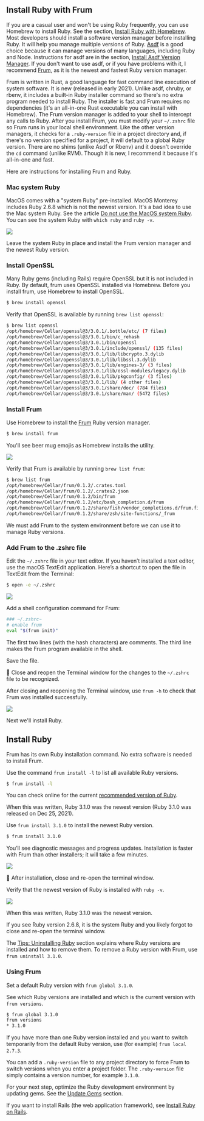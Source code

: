 ## Install Ruby with Frum

If you are a casual user and won't be using Ruby frequently, you can use Homebrew to install Ruby. See the section, [Install Ruby with Homebrew](/ruby/13.html). Most developers should install a software version manager before installing Ruby. It will help you manage multiple versions of Ruby. [Asdf](https://asdf-vm.com/) is a good choice because it can manage versions of many languages, including Ruby and Node. Instructions for asdf are in the section, [Install Asdf Version Manager](/ruby/5.html). If you don't want to use asdf, or if you have problems with it, I recommend [Frum](https://github.com/TaKO8Ki/frum), as it is the newest and fastest Ruby version manager.

Frum is written in Rust, a good language for fast command line execution of system software. It is new (released in early 2021). Unlike asdf, chruby, or rbenv, it includes a built-in Ruby installer command so there's no extra program needed to install Ruby. The installer is fast and Frum requires no dependencies (it's an all-in-one Rust executable you can install with Homebrew). The Frum version manager is added to your shell to intercept any calls to Ruby. After you install Frum, you must modify your `~/.zshrc` file so Frum runs in your local shell environment. Like the other version managers, it checks for a `.ruby-version` file in a project directory and, if there's no version specified for a project, it will default to a global Ruby version. There are no shims (unlike Asdf or Rbenv) and it doesn't override the  `cd` command (unlike RVM). Though it is new, I recommend it because it's all-in-one and fast.

Here are instructions for installing Frum and Ruby.

### Mac system Ruby

MacOS comes with a "system Ruby" pre-installed. MacOS Monterey includes Ruby 2.6.8 which is not the newest version. It's a bad idea to use the Mac system Ruby. See the article [Do not use the MacOS system Ruby](/faq/do-not-use-mac-system-ruby/index.html). You can see the system Ruby with `which ruby` and `ruby -v`.

![](/assets/images/ruby/macos-system-ruby.png)

Leave the system Ruby in place and install the Frum version manager and the newest Ruby version.

### Install OpenSSL

Many Ruby gems (including Rails) require OpenSSL but it is not included in Ruby. By default, frum uses OpenSSL installed via Homebrew. Before you install frum, use Homebrew to install OpenSSL.

```bash
$ brew install openssl
```

Verify that OpenSSL is available by running `brew list openssl`:

```bash
$ brew list openssl
/opt/homebrew/Cellar/openssl@3/3.0.1/.bottle/etc/ (7 files)
/opt/homebrew/Cellar/openssl@3/3.0.1/bin/c_rehash
/opt/homebrew/Cellar/openssl@3/3.0.1/bin/openssl
/opt/homebrew/Cellar/openssl@3/3.0.1/include/openssl/ (135 files)
/opt/homebrew/Cellar/openssl@3/3.0.1/lib/libcrypto.3.dylib
/opt/homebrew/Cellar/openssl@3/3.0.1/lib/libssl.3.dylib
/opt/homebrew/Cellar/openssl@3/3.0.1/lib/engines-3/ (3 files)
/opt/homebrew/Cellar/openssl@3/3.0.1/lib/ossl-modules/legacy.dylib
/opt/homebrew/Cellar/openssl@3/3.0.1/lib/pkgconfig/ (3 files)
/opt/homebrew/Cellar/openssl@3/3.0.1/lib/ (4 other files)
/opt/homebrew/Cellar/openssl@3/3.0.1/share/doc/ (784 files)
/opt/homebrew/Cellar/openssl@3/3.0.1/share/man/ (5472 files)
```

### Install Frum

Use Homebrew to install the [Frum](https://github.com/TaKO8Ki/frum) Ruby version manager.

```bash
$ brew install frum
```

You'll see beer mug emojis as Homebrew installs the utility.

![](/assets/images/ruby/install-frum.png)

Verify that Frum is available by running `brew list frum`:

```bash
$ brew list frum
/opt/homebrew/Cellar/frum/0.1.2/.crates.toml
/opt/homebrew/Cellar/frum/0.1.2/.crates2.json
/opt/homebrew/Cellar/frum/0.1.2/bin/frum
/opt/homebrew/Cellar/frum/0.1.2/etc/bash_completion.d/frum
/opt/homebrew/Cellar/frum/0.1.2/share/fish/vendor_completions.d/frum.fish
/opt/homebrew/Cellar/frum/0.1.2/share/zsh/site-functions/_frum
```

We must add Frum to the system environment before we can use it to manage Ruby versions.

### Add Frum to the .zshrc file

Edit the `~/.zshrc` file in your text editor. If you haven’t installed a text editor, use the macOS TextEdit application. Here’s a shortcut to open the file in TextEdit from the Terminal:

```bash
$ open -e ~/.zshrc
```

![](/assets/images/ruby/add-frum-to-zshrc.png)

Add a shell configuration command for Frum:

```bash
### ~/.zshrc~
# enable frum
eval "$(frum init)"
```

The first two lines (with the hash characters) are comments. The third line makes the Frum program available in the shell.

Save the file.

🚩 Close and reopen the Terminal window for the changes to the `~/.zshrc` file to be recognized.

After closing and reopening the Terminal window, use `frum -h` to check that Frum was installed successfully.

![](/assets/images/ruby/verify-frum-installation.png)

Next we'll install Ruby.

## Install Ruby

Frum has its own Ruby installation command. No extra software is needed to install Frum.

Use the command `frum install -l` to list all available Ruby versions.

```bash
$ frum install -l
```

You can check online for the current [recommended version of Ruby](http://www.ruby-lang.org/en/downloads/).

When this was written, Ruby 3.1.0 was the newest version (Ruby 3.1.0 was released on Dec 25, 2021).

Use `frum install 3.1.0` to install the newest Ruby version.

```bash
$ frum install 3.1.0
```

You’ll see diagnostic messages and progress updates. Installation is faster with Frum than other installers; it will take a few minutes.

![](/assets/images/ruby/frum-ruby-install-complete.png)

🚩 After installation, close and re-open the terminal window.

Verify that the newest version of Ruby is installed with `ruby -v`.

![](/assets/images/ruby/verify-ruby-install.png)

When this was written, Ruby 3.1.0 was the newest version.

If you see Ruby version 2.6.8, it is the system Ruby and you likely forgot to close and re-open the terminal window.

The [Tips: Uninstalling Ruby](/ruby/9.html) section explains where Ruby versions are installed and how to remove them. To remove a Ruby version with Frum, use  `frum uninstall 3.1.0`.

### Using Frum

Set a default Ruby version with `frum global 3.1.0`.

See which Ruby versions are installed and which is the current version with `frum versions`.

```bash
$ frum global 3.1.0
frum versions
* 3.1.0
```

If you have more than one Ruby version installed and you want to switch temporarily from the default Ruby version, use (for example) `frum local 2.7.3`.

You can add a `.ruby-version` file to any project directory to force Frum to switch versions when you enter a project folder. The `.ruby-version` file simply contains a version number, for example `3.1.0`.

For your next step, optimize the Ruby development environment by updating gems. See the [Update Gems](/ruby/7.html) section.

If you want to install Rails (the web application framework), see [Install Ruby on Rails](https://mac.install.guide/rubyonrails/9.html).
